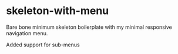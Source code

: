 # skeleton-with-menu
Bare bone minimum skeleton boilerplate with my minimal responsive navigation menu.

Added support for sub-menus
